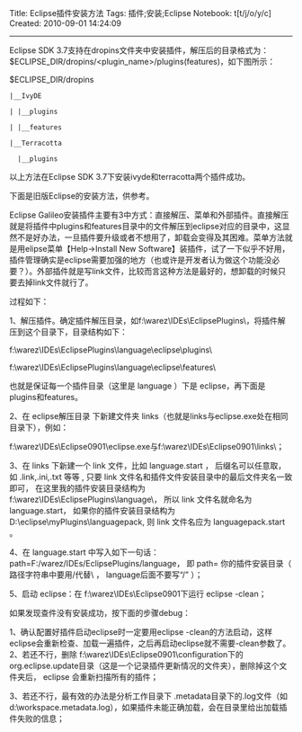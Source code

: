 Title: Eclipse插件安装方法
Tags: 插件;安装;Eclipse
Notebook: t[t/j/o/y/c]
Created: 2010-09-01 14:24:09

------

Eclipse SDK 3.7支持在dropins文件夹中安装插件，解压后的目录格式为：$ECLIPSE_DIR/dropins/<plugin_name>/plugins(features)，如下图所示：

$ECLIPSE_DIR/dropins

    |__IvyDE

    | |__plugins

    | |__features

    |__Terracotta

      |__plugins

以上方法在Eclipse SDK 3.7下安装ivyde和terracotta两个插件成功。

 

下面是旧版Eclipse的安装方法，供参考。

Eclipse Galileo安装插件主要有3中方式：直接解压、菜单和外部插件。直接解压就是将插件中plugins和features目录中的文件解压到eclipse对应的目录中，这显然不是好办法，一旦插件要升级或者不想用了，卸载会变得及其困难。菜单方法就是用elipse菜单【Help->Install New Software】装插件，试了一下似乎不好用，插件管理确实是eclipse需要加强的地方（也或许是开发者认为做这个功能没必要？）。外部插件就是写link文件，比较而言这种方法是最好的，想卸载的时候只要去掉link文件就行了。

 
过程如下：

 
1、解压插件。确定插件解压目录，如f:\warez\IDEs\EclipsePlugins\，将插件解压到这个目录下，目录结构如下：
 
 f:\warez\IDEs\EclipsePlugins\language\eclipse\plugins\ 
 
f:\warez\IDEs\EclipsePlugins\language\eclipse\features\
 
也就是保证每一个插件目录（这里是 language ）下是 eclipse，再下面是 plugins和features。 
 
 2、在 eclipse解压目录 下新建文件夹   links（也就是links与eclipse.exe处在相同目录下），例如： 
 
 f:\warez\IDEs\Eclipse0901\eclipse.exe与f:\warez\IDEs\Eclipse0901\links\； 
 
 3、在  links   下新建一个   link   文件，比如   language.start  ， 后缀名可以任意取，如   .link,.ini,.txt   等等   ,   只要 link 文件名和插件文件安装目录中的最后文件夹名一致即可， 在这里我的插件安装目录结构为  f:\warez\IDEs\EclipsePlugins\language\， 所以   link   文件名就命名为 language.start， 如果你的插件安装目录结构为 D:\eclipse\myPlugins\languagepack,   则 link   文件名应为 languagepack.start 。 
 
 4、在 language.start 中写入如下一句话：path=F:/warez/IDEs/EclipsePlugins/language， 即 path= 你的插件安装目录（ 路径字符串中要用/代替\ ， language后面不要写“/” ）； 
 
 5、启动 eclipse：在 f:\warez\IDEs\Eclipse0901下运行 eclipse -clean；  
 
 如果发现查件没有安装成功，按下面的步骤debug： 
 
 1、确认配置好插件启动eclipse时一定要用eclipse -clean的方法启动，这样eclipse会重新检查、加载一遍插件，之后再启动eclipse就不需要-clean参数了。  2、若还不行，删除 f:\warez\IDEs\Eclipse0901\configuration下的org.eclipse.update目录（这是一个记录插件更新情况的文件夹），删除掉这个文件夹后，   eclipse   会重新扫描所有的插件； 
 
 3、若还不行，最有效的办法是分析工作目录下 .metadata目录下的.log文件（如 d:\workspace\.metadata\.log），如果插件未能正确加载，会在目录里给出加载插件失败的信息；